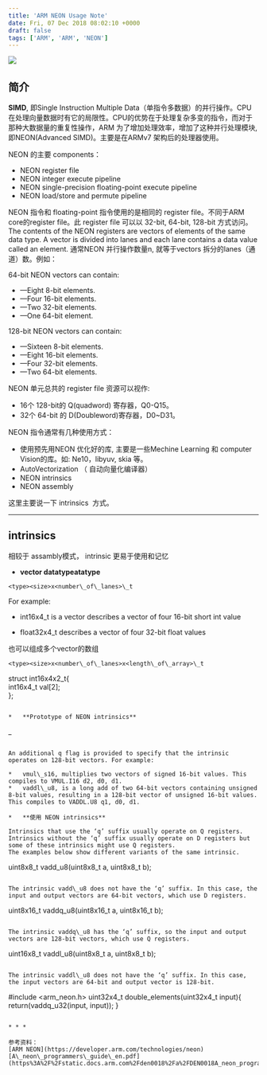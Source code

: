 ```yaml
---
title: 'ARM NEON Usage Note'
date: Fri, 07 Dec 2018 08:02:10 +0000
draft: false
tags: ['ARM', 'ARM', 'NEON']
---
```


![](http://www.wuquantai.com/wp-content/uploads/2018/04/微信图片_20180413232200-1024x768.jpg)

**简介**
------

**SIMD**, 即Single Instruction Multiple Data（单指令多数据）的并行操作。CPU 在处理向量数据时有它的局限性。CPU的优势在于处理复杂多变的指令，而对于那种大数据量的重复性操作，ARM 为了增加处理效率，增加了这种并行处理模块, 即NEON(Advanced SIMD)。主要是在ARMv7 架构后的处理器使用。

NEON 的主要 components：

*   NEON register file
*   NEON integer execute pipeline
*   NEON single-precision floating-point execute pipeline
*   NEON load/store and permute pipeline

NEON 指令和 floating-point 指令使用的是相同的 register file。不同于ARM core的register file。此 register file 可以以 32-bit, 64-bit, 128-bit 方式访问。 The contents of the NEON registers are vectors of elements of the same data type. A vector is divided into lanes and each lane contains a data value called an element. 通常NEON 并行操作数量n, 就等于vectors 拆分的lanes（通道）数。例如：

64-bit NEON vectors can contain:

*   —Eight 8-bit elements.
*   —Four 16-bit elements.
*   —Two 32-bit elements.
*   —One 64-bit element.

128-bit NEON vectors can contain:

*   —Sixteen 8-bit elements.
*   —Eight 16-bit elements.
*   —Four 32-bit elements.
*   —Two 64-bit elements.

NEON 单元总共的 register file 资源可以视作:

*   16个 128-bit的 Q(quadword) 寄存器，Q0-Q15。
*   32个 64-bit 的 D(Doubleword)寄存器，D0~D31。

NEON 指令通常有几种使用方式：

*   使用预先用NEON 优化好的库, 主要是一些Mechine Learning 和 computer Vision的库。如: Ne10，libyuv, skia 等。
*   AutoVectorization （ 自动向量化编译器）
*   NEON intrinsics
*   NEON assembly

这里主要说一下 intrinsics  方式。

* * *

intrinsics
----------

相较于 assambly模式， intrinsic 更易于使用和记忆

*   **vector datatypeatatype**

```
<type><size>x<number\_of\_lanes>\_t
```

For example:

*   int16x4\_t is a vector describes a vector of four 16-bit short int value

*   float32x4\_t describes a vector of four 32-bit float values

也可以组成多个vector的数组

```
<type><size>x<number\_of\_lanes>x<length\_of\_array>\_t
``````
 struct int16x4x2\_t{          
    int16x4\_t val\[2\];  
 };
```

*   **Prototype of NEON intrinsics**

```
<opname><flags>\_<type>
```

An additional q flag is provided to specify that the intrinsic operates on 128-bit vectors. For example:

*   vmul\_s16, multiplies two vectors of signed 16-bit values. This compiles to VMUL.I16 d2, d0, d1.
*   vaddl\_u8, is a long add of two 64-bit vectors containing unsigned 8-bit values, resulting in a 128-bit vector of unsigned 16-bit values. This compiles to VADDL.U8 q1, d0, d1.

*   **使用 NEON intrinsics**

Intrinsics that use the ‘q’ suffix usually operate on Q registers. Intrinsics without the ‘q’ suffix usually operate on D registers but some of these intrinsics might use Q registers.  
The examples below show different variants of the same intrinsic.

```
uint8x8\_t vadd\_u8(uint8x8\_t a, uint8x8\_t b);
```

The intrinsic vadd\_u8 does not have the ‘q’ suffix. In this case, the input and output vectors are 64-bit vectors, which use D registers.

```
uint8x16\_t vaddq\_u8(uint8x16\_t a, uint8x16\_t b);
```

The intrinsic vaddq\_u8 has the ‘q’ suffix, so the input and output vectors are 128-bit vectors, which use Q registers.

```
uint16x8\_t vaddl\_u8(uint8x8\_t a, uint8x8\_t b);
```

The intrinsic vaddl\_u8 does not have the ‘q’ suffix. In this case, the input vectors are 64-bit and output vector is 128-bit.

```
#include <arm\_neon.h>
uint32x4\_t double\_elements(uint32x4\_t input){
    return(vaddq\_u32(input, input));
}
```

* * *

参考资料：  
[ARM NEON](https://developer.arm.com/technologies/neon)  
[A\_neon\_programmers\_guide\_en.pdf](https%3A%2F%2Fstatic.docs.arm.com%2Fden0018%2Fa%2FDEN0018A_neon_programmers_guide_en.pdf)